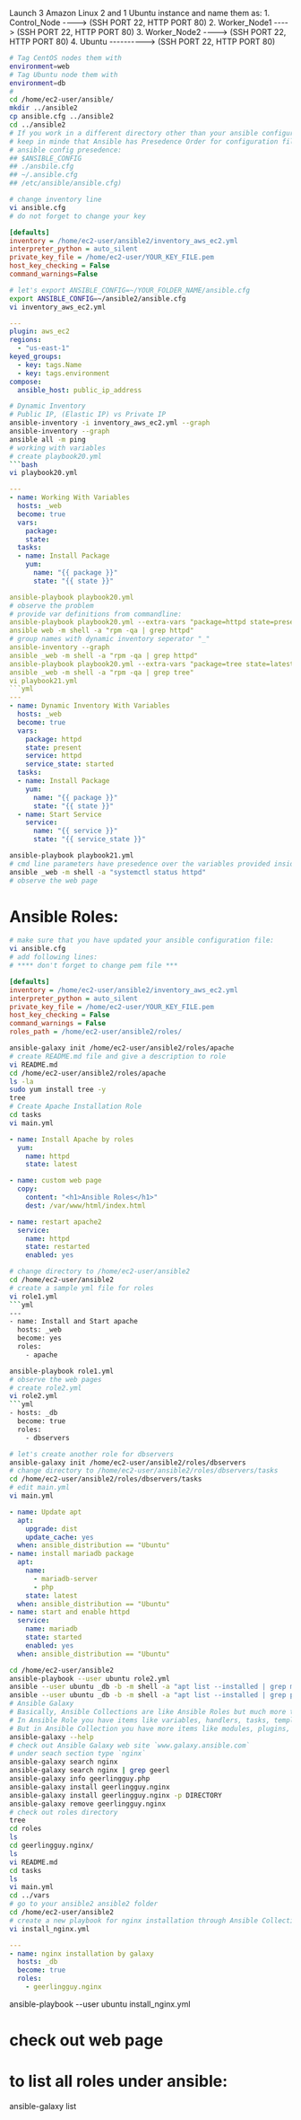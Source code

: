 Launch 3 Amazon Linux 2 and 1 Ubuntu instance and name them as:
    1. Control_Node ----> (SSH PORT 22, HTTP PORT 80)
    2. Worker_Node1 ----> (SSH PORT 22, HTTP PORT 80)
    3. Worker_Node2 ----> (SSH PORT 22, HTTP PORT 80)
    4. Ubuntu ----------> (SSH PORT 22, HTTP PORT 80)
```bash
# Tag CentOS nodes them with 
environment=web
# Tag Ubuntu node them with 
environment=db
#
cd /home/ec2-user/ansible/
mkdir ../ansible2
cp ansible.cfg ../ansible2
cd ../ansible2
# If you work in a different directory other than your ansible configuration file\
# keep in minde that Ansible has Presedence Order for configuration file:
# ansible config presedence:
## $ANSIBLE_CONFIG
## ./ansbile.cfg
## ~/.ansible.cfg
## /etc/ansible/ansible.cfg)

# change inventory line 
vi ansible.cfg
# do not forget to change your key
```
```ini
[defaults]
inventory = /home/ec2-user/ansible2/inventory_aws_ec2.yml
interpreter_python = auto_silent
private_key_file = /home/ec2-user/YOUR_KEY_FILE.pem
host_key_checking = False
command_warnings=False
```
```bash
# let's export ANSIBLE_CONFIG=~/YOUR_FOLDER_NAME/ansible.cfg
export ANSIBLE_CONFIG=~/ansible2/ansible.cfg
vi inventory_aws_ec2.yml
```
```yml
---
plugin: aws_ec2
regions:
  - "us-east-1"
keyed_groups:
  - key: tags.Name
  - key: tags.environment
compose:
  ansible_host: public_ip_address
```
```bash
# Dynamic Inventory
# Public IP, (Elastic IP) vs Private IP
ansible-inventory -i inventory_aws_ec2.yml --graph
ansible-inventory --graph
ansible all -m ping
# working with variables
# create playbook20.yml
```bash
vi playbook20.yml
```
```yml
---
- name: Working With Variables
  hosts: _web
  become: true
  vars:
    package: 
    state: 
  tasks:
  - name: Install Package
    yum:
      name: "{{ package }}"
      state: "{{ state }}"
```
```yml
ansible-playbook playbook20.yml
# observe the problem
# provide var definitions from commandline:
ansible-playbook playbook20.yml --extra-vars "package=httpd state=present"
ansible web -m shell -a "rpm -qa | grep httpd"
# group names with dynamic inventory seperator "_"
ansible-inventory --graph 
ansible _web -m shell -a "rpm -qa | grep httpd" 
ansible-playbook playbook20.yml --extra-vars "package=tree state=latest"
ansible _web -m shell -a "rpm -qa | grep tree" 
vi playbook21.yml
```yml
---
- name: Dynamic Inventory With Variables
  hosts: _web
  become: true
  vars:
    package: httpd
    state: present
    service: httpd
    service_state: started
  tasks:
  - name: Install Package
    yum:
      name: "{{ package }}"
      state: "{{ state }}"
  - name: Start Service
    service:
      name: "{{ service }}"
      state: "{{ service_state }}"
```
```bash
ansible-playbook playbook21.yml
# cmd line parameters have presedence over the variables provided inside of playbooks
ansible _web -m shell -a "systemctl status httpd"
# observe the web page
```
# Ansible Roles:

```bash
# make sure that you have updated your ansible configuration file:
vi ansible.cfg
# add following lines:
# **** don't forget to change pem file ***
```
```ini
[defaults]
inventory = /home/ec2-user/ansible2/inventory_aws_ec2.yml
interpreter_python = auto_silent
private_key_file = /home/ec2-user/YOUR_KEY_FILE.pem
host_key_checking = False
command_warnings = False
roles_path = /home/ec2-user/ansible2/roles/
```
```bash
ansible-galaxy init /home/ec2-user/ansible2/roles/apache
# create README.md file and give a description to role
vi README.md 
cd /home/ec2-user/ansible2/roles/apache
ls -la
sudo yum install tree -y
tree
# Create Apache Installation Role
cd tasks
vi main.yml
```
```yml
- name: Install Apache by roles
  yum:
    name: httpd
    state: latest

- name: custom web page
  copy:
    content: "<h1>Ansible Roles</h1>"
    dest: /var/www/html/index.html

- name: restart apache2
  service:
    name: httpd
    state: restarted
    enabled: yes
```
```bash
# change directory to /home/ec2-user/ansible2
cd /home/ec2-user/ansible2
# create a sample yml file for roles
vi role1.yml
```yml
---
- name: Install and Start apache
  hosts: _web
  become: yes
  roles:
    - apache
```
```bash
ansible-playbook role1.yml
# observe the web pages
# create role2.yml
vi role2.yml
```yml
- hosts: _db
  become: true
  roles:
    - dbservers
```
```bash
# let's create another role for dbservers
ansible-galaxy init /home/ec2-user/ansible2/roles/dbservers
# change directory to /home/ec2-user/ansible2/roles/dbservers/tasks
cd /home/ec2-user/ansible2/roles/dbservers/tasks
# edit main.yml
vi main.yml
```
```yml
- name: Update apt
  apt:
    upgrade: dist
    update_cache: yes
  when: ansible_distribution == "Ubuntu"
- name: install mariadb package
  apt:
    name:
      - mariadb-server
      - php
    state: latest
  when: ansible_distribution == "Ubuntu"
- name: start and enable httpd
  service:
    name: mariadb
    state: started
    enabled: yes
  when: ansible_distribution == "Ubuntu"
```
```bash
cd /home/ec2-user/ansible2
ansible-playbook --user ubuntu role2.yml
ansible --user ubuntu _db -b -m shell -a "apt list --installed | grep mysql"
ansible --user ubuntu _db -b -m shell -a "apt list --installed | grep php"
# Ansible Galaxy
# Basically, Ansible Collections are like Ansible Roles but much more than that. 
# In Ansible Role you have items like variables, handlers, tasks, templates, files etc. 
# But in Ansible Collection you have more items like modules, plugins, filters and Ansible Roles.
ansible-galaxy --help
# check out Ansible Galaxy web site `www.galaxy.ansible.com`
# under seach section type `nginx`
ansible-galaxy search nginx
ansible-galaxy search nginx | grep geerl
ansible-galaxy info geerlingguy.php
ansible-galaxy install geerlingguy.nginx
ansible-galaxy install geerlingguy.nginx -p DIRECTORY
ansible-galaxy remove geerlingguy.nginx
# check out roles directory
tree
cd roles
ls
cd geerlingguy.nginx/
ls
vi README.md
cd tasks
ls
vi main.yml
cd ../vars
# go to your ansible2 ansible2 folder 
cd /home/ec2-user/ansible2
# create a new playbook for nginx installation through Ansible Collection:
vi install_nginx.yml
```
```yml
---
- name: nginx installation by galaxy
  hosts: _db
  become: true
  roles:
    - geerlingguy.nginx
```
 ansible-playbook --user ubuntu install_nginx.yml
 # check out web page
 # to list all roles under ansible:
 ansible-galaxy list

